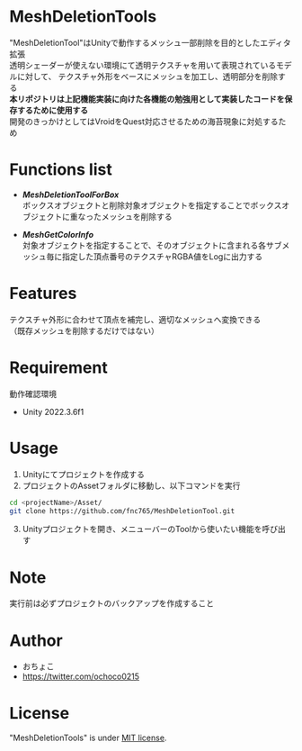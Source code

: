 # MeshDeletionTools
 
"MeshDeletionTool"はUnityで動作するメッシュ一部削除を目的としたエディタ拡張<br>
透明シェーダーが使えない環境にて透明テクスチャを用いて表現されているモデルに対して、
テクスチャ外形をベースにメッシュを加工し、透明部分を削除する<br>
**本リポジトリは上記機能実装に向けた各機能の勉強用として実装したコードを保存するために使用する**<br>
開発のきっかけとしてはVroidをQuest対応させるための海苔現象に対処するため<br>

# Functions list
 
* ***MeshDeletionToolForBox***<br>
ボックスオブジェクトと削除対象オブジェクトを指定することでボックスオブジェクトに重なったメッシュを削除する

* ***MeshGetColorInfo***<br>
対象オブジェクトを指定することで、そのオブジェクトに含まれる各サブメッシュ毎に指定した頂点番号のテクスチャRGBA値をLogに出力する

# Features

テクスチャ外形に合わせて頂点を補完し、適切なメッシュへ変換できる<br>
（既存メッシュを削除するだけではない）
 
# Requirement

動作確認環境
* Unity 2022.3.6f1
 
# Usage
 
1. Unityにてプロジェクトを作成する
2. プロジェクトのAssetフォルダに移動し、以下コマンドを実行
```bash
cd <projectName>/Asset/
git clone https://github.com/fnc765/MeshDeletionTool.git
```
3. Unityプロジェクトを開き、メニューバーのToolから使いたい機能を呼び出す
 
# Note
 
実行前は必ずプロジェクトのバックアップを作成すること
 
# Author
 
* おちょこ
* https://twitter.com/ochoco0215

# License
 
"MeshDeletionTools" is under [MIT license](https://en.wikipedia.org/wiki/MIT_License).
